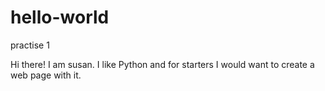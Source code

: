 # hello-world
practise 1 

Hi there!
I am susan. I like Python and for starters I would want to create a web page with it.
